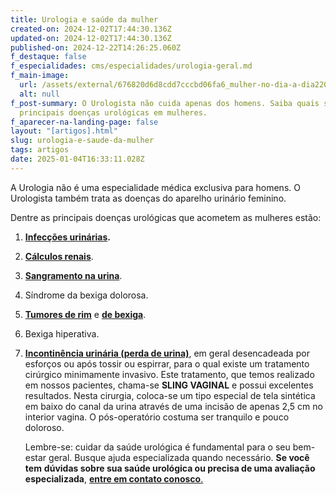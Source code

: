 ```yaml
---
title: Urologia e saúde da mulher
created-on: 2024-12-02T17:44:30.136Z
updated-on: 2024-12-02T17:44:30.136Z
published-on: 2024-12-22T14:26:25.060Z
f_destaque: false
f_especialidades: cms/especialidades/urologia-geral.md
f_main-image:
  url: /assets/external/676820d6d8cdd7cccbd06fa6_mulher-no-dia-a-dia2201.png
  alt: null
f_post-summary: O Urologista não cuida apenas dos homens. Saiba quais são as
  principais doenças urológicas em mulheres.
f_aparecer-na-landing-page: false
layout: "[artigos].html"
slug: urologia-e-saude-da-mulher
tags: artigos
date: 2025-01-04T16:33:11.028Z
---
```

A Urologia não é uma especialidade médica exclusiva para homens. O Urologista também trata as doenças do aparelho urinário feminino.

Dentre as principais doenças urológicas que acometem as mulheres estão:

1. **[Infecções urinárias](https://uroconsult.com.br/artigos/infeccoes-urinarias-de-repeticao/).**
2. **[Cálculos renais](https://uroconsult.com.br/artigos/laser-de-alta-potencia-moses-tecnologia-avancada-para-tratamento-de-calculos-urinarios/)**.
3. **[Sangramento na urina](https://uroconsult.com.br/artigos/hematuria-diagnostico-e-tratamento-do-sangramento-urinario/)**.
4. Síndrome da bexiga dolorosa.
5. **[Tumores de rim](https://uroconsult.com.br/artigos/c%C3%A2ncer-de-rim-da-crescente-incid%C3%AAncia-%C3%A0-nefrectomia-parcial/)** e **[de bexiga](https://uroconsult.com.br/artigos/c%C3%A2ncer-de-bexiga-diagn%C3%B3stico-e-tratamento-do-quarto-c%C3%A2ncer-mais-comum-em-homens/)**.
6. Bexiga hiperativa.
7. **[Incontinência urinária (perda de urina)](https://uroconsult.com.br/artigos/tratamento-da-perda-de-urina-em-mulheres/)**, em geral desencadeada por esforços ou após tossir ou espirrar, para o qual existe um tratamento cirúrgico minimamente invasivo. Este tratamento, que temos realizado em nossos pacientes, chama-se **SLING VAGINAL** e possui excelentes resultados. Nesta cirurgia, coloca-se um tipo especial de tela sintética em baixo do canal da urina através de uma incisão de apenas 2,5 cm no interior vagina. O pós-operatório costuma ser tranquilo e pouco doloroso.

   Lembre-se: cuidar da saúde urológica é fundamental para o seu bem-estar geral. Busque ajuda especializada quando necessário. **Se você tem** **dúvidas sobre sua saúde urológica ou precisa de uma avaliação especializada**, [**entre em contato conosco**.](https://uroconsult.com.br/contato/)